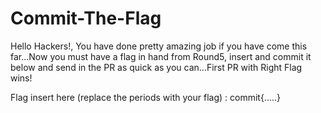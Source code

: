 # Commit-The-Flag

Hello Hackers!, You have done pretty amazing job if you have come this far...Now you must have a flag in hand from Round5, insert and commit it below and send in the PR as quick as you can...First PR with Right Flag wins!

Flag insert here (replace the periods with your flag) : commit{.....}
